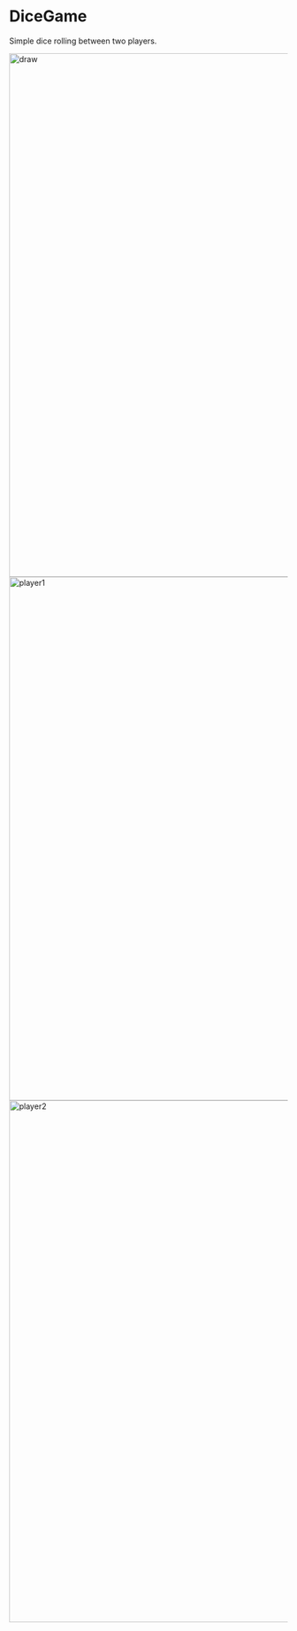 # DiceGame
Simple dice rolling between two players.

<img width="945" alt="draw" src="https://user-images.githubusercontent.com/55875010/106383180-14013100-63cd-11eb-9995-dc6b5d683a95.PNG">
<img width="945" alt="player1" src="https://user-images.githubusercontent.com/55875010/106383183-16638b00-63cd-11eb-95d7-914aa05b1f4d.PNG">
<img width="942" alt="player2" src="https://user-images.githubusercontent.com/55875010/106383184-195e7b80-63cd-11eb-8cf0-2d9d2aba0909.PNG">
